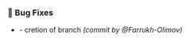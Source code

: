 ### :bug: Bug Fixes
- [](https://github.com/Farrukh-Olimov/Project-Python/commit/f9b00f5006cb130875dc5c90c9618db3c1a3cf10) - cretion of branch *(commit by @Farrukh-Olimov)*


